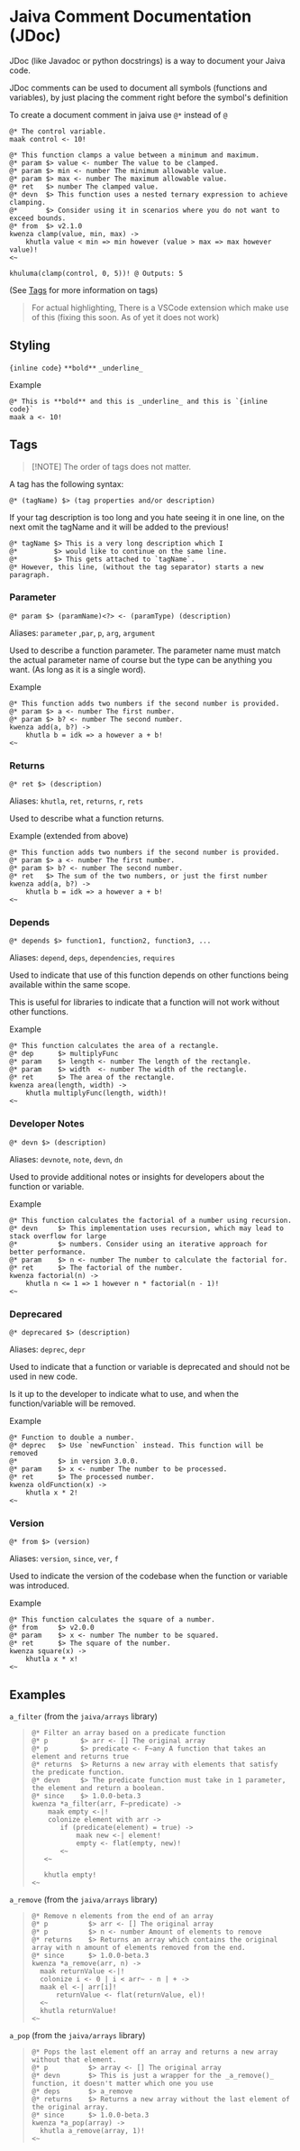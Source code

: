 # Jaiva Comment Documentation (JDoc)

JDoc (like Javadoc or python docstrings) is a way to document your Jaiva code.

JDoc comments can be used to document all symbols (functions and variables), by
just placing the comment right before the symbol's definition

To create a document comment in jaiva use `@*` instead of `@`


```jaiva
@* The control variable.
maak control <- 10!

@* This function clamps a value between a minimum and maximum.
@* param $> value <- number The value to be clamped.
@* param $> min <- number The minimum allowable value.
@* param $> max <- number The maximum allowable value.
@* ret   $> number The clamped value.
@* devn  $> This function uses a nested ternary expression to achieve clamping.
@*       $> Consider using it in scenarios where you do not want to exceed bounds.
@* from  $> v2.1.0
kwenza clamp(value, min, max) ->
    khutla value < min => min however (value > max => max however value)!
<~

khuluma(clamp(control, 0, 5))! @ Outputs: 5
```

(See [Tags](#tags) for more information on tags)

> For actual highlighting, There is a VSCode extension which make use of this (fixing this soon. As of yet it does not work)

## Styling

`{inline code}`
`**bold**`
`_underline_`

Example

```jaiva
@* This is **bold** and this is _underline_ and this is `{inline code}`
maak a <- 10!
```

## Tags

> [!NOTE] The order of tags does not matter.

A tag has the following syntax:
```
@* (tagName) $> (tag properties and/or description)
```

If your tag description is too long and you hate seeing it in one line, 
on the next omit the tagName and it will be added to the previous!

```
@* tagName $> This is a very long description which I
@*         $> would like to continue on the same line.
@*         $> This gets attached to `tagName`.
@* However, this line, (without the tag separator) starts a new paragraph.
```

### Parameter

`@* param $> (paramName)<?> <- (paramType) (description)`

Aliases: `parameter` ,`par`, `p`, `arg`, `argument`

Used to describe a function parameter. The parameter name must match the actual parameter name of course
but the type can be anything you want. (As long as it is a single word).

Example

```jaiva
@* This function adds two numbers if the second number is provided.
@* param $> a <- number The first number.
@* param $> b? <- number The second number.
kwenza add(a, b?) ->
    khutla b = idk => a however a + b!
<~
```

### Returns

`@* ret $> (description)`

Aliases: `khutla`, `ret`, `returns`, `r`, `rets`

Used to describe what a function returns.

Example (extended from above)

```jaiva
@* This function adds two numbers if the second number is provided.
@* param $> a <- number The first number.
@* param $> b? <- number The second number.
@* ret   $> The sum of the two numbers, or just the first number
kwenza add(a, b?) ->
    khutla b = idk => a however a + b!
<~
```

### Depends

`@* depends $> function1, function2, function3, ...`

Aliases: `depend`, `deps`, `dependencies`, `requires`

Used to indicate that use of this function depends on other functions being available within 
the same scope.

This is useful for libraries to indicate that a 
function will not work without other functions.

Example

```jaiva
@* This function calculates the area of a rectangle.
@* dep      $> multiplyFunc
@* param    $> length <- number The length of the rectangle.
@* param    $> width  <- number The width of the rectangle.
@* ret      $> The area of the rectangle.
kwenza area(length, width) ->
    khutla multiplyFunc(length, width)!
<~
```

### Developer Notes

`@* devn $> (description)`

Aliases: `devnote`, `note`, `devn`, `dn`

Used to provide additional notes or insights for developers about the function or variable.

Example

```jaiva
@* This function calculates the factorial of a number using recursion.
@* devn     $> This implementation uses recursion, which may lead to stack overflow for large
@*          $> numbers. Consider using an iterative approach for better performance.
@* param    $> n <- number The number to calculate the factorial for.
@* ret      $> The factorial of the number.
kwenza factorial(n) ->
    khutla n <= 1 => 1 however n * factorial(n - 1)!
<~
```

### Deprecared

`@* deprecared $> (description)`

Aliases: `deprec`, `depr`

Used to indicate that a function or variable is deprecated and should not be used in new code.

Is it up to the developer to indicate what to use, and when the function/variable will be removed.

Example

```jaiva
@* Function to double a number. 
@* deprec   $> Use `newFunction` instead. This function will be removed
@*          $> in version 3.0.0.
@* param    $> x <- number The number to be processed.
@* ret      $> The processed number.
kwenza oldFunction(x) ->
    khutla x * 2!
<~
```

### Version

`@* from $> (version)`

Aliases: `version`, `since`, `ver`, `f`

Used to indicate the version of the codebase when the function or variable was introduced.

Example

```jaiva
@* This function calculates the square of a number.
@* from     $> v2.0.0
@* param    $> x <- number The number to be squared.
@* ret      $> The square of the number.
kwenza square(x) ->
    khutla x * x!
<~
```

## Examples

`a_filter` (from the `jaiva/arrays` library)

> ```jaiva
> @* Filter an array based on a predicate function
> @* p        $> arr <- [] The original array
> @* p        $> predicate <- F~any A function that takes an element and returns true
> @* returns  $> Returns a new array with elements that satisfy the predicate function.
> @* devn     $> The predicate function must take in 1 parameter, the element and return a boolean.
> @* since    $> 1.0.0-beta.3
> kwenza *a_filter(arr, F~predicate) ->
>     maak empty <-|!
>     colonize element with arr ->
>        if (predicate(element) = true) ->
>            maak new <-| element!
>            empty <- flat(empty, new)!
>        <~
>    <~
>
>    khutla empty!
><~
>```

`a_remove` (from the `jaiva/arrays` library)

> ```jaiva
> @* Remove n elements from the end of an array
> @* p          $> arr <- [] The original array
> @* p          $> n <- number Amount of elements to remove
> @* returns    $> Returns an array which contains the original array with n amount of elements removed from the end.
> @* since      $> 1.0.0-beta.3
> kwenza *a_remove(arr, n) ->
>   maak returnValue <-|!
>   colonize i <- 0 | i < arr~ - n | + ->
>   maak el <-| arr[i]!
>       returnValue <- flat(returnValue, el)!
>   <~
>   khutla returnValue!
> <~
> ```

`a_pop` (from the `jaiva/arrays` library)

> ```jaiva
> @* Pops the last element off an array and returns a new array without that element.
> @* p          $> array <- [] The original array
> @* devn       $> This is just a wrapper for the _a_remove()_ function, it doesn't matter which one you use
> @* deps       $> a_remove
> @* returns    $> Returns a new array without the last element of the original array.
> @* since      $> 1.0.0-beta.3
> kwenza *a_pop(array) ->
>   khutla a_remove(array, 1)!
> <~
> ```